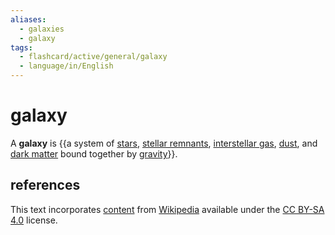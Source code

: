 ```yaml
---
aliases:
  - galaxies
  - galaxy
tags:
  - flashcard/active/general/galaxy
  - language/in/English
---
```


# galaxy

A __galaxy__ is {{a system of [stars](star.md), [stellar remnants](compact%20object.md), [interstellar gas](interstellar%20medium.md), [dust](cosmic%20dust.md), and [dark matter](dark%20matter.md) bound together by [gravity](gravity.md)}}.

## references

This text incorporates [content](https://en.wikipedia.org/wiki/galaxy) from [Wikipedia](Wikipedia.md) available under the [CC BY-SA 4.0](https://creativecommons.org/licenses/by-sa/4.0/) license.
